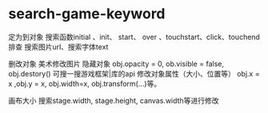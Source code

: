 # search-game-keyword

定为到对象
  搜索函数initial 、init、 start、 over 、touchstart、click、touchend排查
  搜索图片url、搜索字体text

删改对象
  美术修改图片
  隐藏对象    obj.opacity = 0, ob.visible = false, obj.destory() 可搜一搜游戏框架|库的api
  修改对象属性（大小、位置等）    obj.x = x ,obj.y = x, obj.width=x, obj.transform(...)等。

画布大小
  搜索stage.width, stage.height, canvas.width等进行修改
